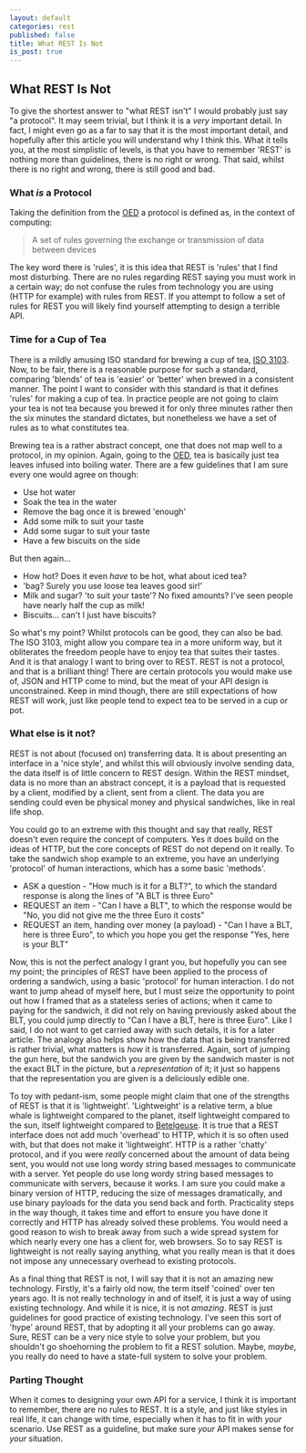```yaml
---
layout: default
categories: rest
published: false
title: What REST Is Not
is_post: true
---
```


## What REST Is Not

To give the shortest answer to "what REST isn't" I would probably just say "a protocol".
It may seem trivial, but I think it is a *very* important detail.
In fact, I might even go as a far to say that it is the most important detail, and hopefully after this article you will understand why I think this.
What it tells you, at the most simplistic of levels, is that you have to remember 'REST' is nothing more than guidelines, there is no right or wrong.
That said, whilst there is no right and wrong, there is still good and bad.

### What *is* a Protocol

Taking the definition from the [OED](http://oxforddictionaries.com/definition/english/protocol) a protocol is defined as, in the context of computing:

> A set of rules governing the exchange or transmission of data between devices

The key word there is 'rules', it is this idea that REST is 'rules' that I find most disturbing.
There are no rules regarding REST saying you must work in a certain way; 
do not confuse the rules from technology you are using (HTTP for example) with rules from REST.
If you attempt to follow a set of rules for REST you will likely find yourself attempting to design a terrible API.

### Time for a Cup of Tea

There is a mildly amusing ISO standard for brewing a cup of tea, [ISO 3103](http://en.wikipedia.org/wiki/ISO_3103).
Now, to be fair, there is a reasonable purpose for such a standard, comparing 'blends' of tea is 'easier' or 'better' when brewed in a consistent manner.
The point I want to consider with this standard is that it defines 'rules' for making a cup of tea.
In practice people are not going to claim your tea is not tea because you brewed it for only three minutes rather then the six minutes the standard dictates, but nonetheless we have a set of rules as to what constitutes tea.

Brewing tea is a rather abstract concept, one that does not map well to a protocol, in my opinion.
Again, going to the [OED](http://oxforddictionaries.com/definition/english/tea), tea is basically just tea leaves infused into boiling water.
There are a few guidelines that I am sure every one would agree on though:

* Use hot water
* Soak the tea in the water
* Remove the bag once it is brewed 'enough'
* Add some milk to suit your taste
* Add some sugar to suit your taste
* Have a few biscuits on the side

But then again...

* How hot? Does it even *have* to be hot, what about iced tea?
* 'bag? Surely you use loose tea leaves good sir!'
* Milk and sugar? 'to suit your taste'? No fixed amounts? I've seen people have nearly half the cup as milk!
* Biscuits... can't I just have biscuits?

So what's my point?
Whilst protocols can be good, they can also be bad. 
The ISO 3103, might allow you compare tea in a more uniform way, but it obliterates the freedom people have to enjoy tea that suites their tastes.
And it is that analogy I want to bring over to REST.
REST is not a protocol, and that is a brilliant thing!
There are certain protocols you would make use of, JSON and HTTP come to mind, but the meat of your API design is unconstrained.
Keep in mind though, there are still expectations of how REST will work, just like people tend to expect tea to  be served in a cup or pot.

### What else is it not?

REST is not about (focused on) transferring data.
It is about presenting an interface in a 'nice style', and whilst this will obviously involve sending data, the data itself is of little concern to REST design.
Within the REST mindset, data is no more than an abstract concept, it is a payload that is requested by a client, modified by a client, sent from a client.
The data you are sending could even be physical money and physical sandwiches, like in real life shop.

You could go to an extreme with this thought and say that really, REST doesn't even require the concept of computers.
Yes it does build on the ideas of HTTP, but the core concepts of REST do not depend on it really.
To take the sandwich shop example to an extreme, you have an underlying 'protocol' of human interactions, which has a some basic 'methods'.

* ASK a question -
    "How much is it for a BLT?", to which the standard response is along the lines of "A BLT is three Euro"
* REQUEST an item -
    "Can I have a BLT", to which the response would be "No, you did not give me the three Euro it costs"
* REQUEST an item, handing over money (a payload) -
    "Can I have a BLT, here is three Euro", to which you hope you get the response "Yes, here is your BLT"

Now, this is not the perfect analogy I grant you, but hopefully you can see my point; 
the principles of REST have been applied to the process of ordering a sandwich, using a basic 'protocol' for human interaction.
I do not want to jump ahead of myself here, but I must seize the opportunity to point out how I framed that as a stateless series of actions; 
when it came to paying for the sandwich, it did not rely on having previously asked about the BLT, you could jump directly to "Can I have a BLT, here is three Euro".
Like I said, I do not want to get carried away with such details, it is for a later article.
The analogy also helps show how the data that is being transferred is rather trivial, what matters is *how* it is transferred.
Again, sort of jumping the gun here, but the sandwich you are given by the sandwich master is not the exact BLT in the picture, but a *representation* of it; 
it just so happens that the representation you are given is a deliciously edible one.

To toy with pedant-ism, some people might claim that one of the strengths of REST is that it is 'lightweight'.
'Lightweight' is a relative term, a blue whale is lightweight compared to the planet, itself lightweight compared to the sun, itself lightweight compared to [Betelgeuse](http://en.wikipedia.org/wiki/Betelgeuse).
It is true that a REST interface does not add much 'overhead' to HTTP, which it is so often used with, but that does not make it 'lightweight'.
HTTP is a rather 'chatty' protocol, and if you were *really* concerned about the amount of data being sent, you would not use long wordy string based messages to communicate with a server.
Yet people do use long wordy string based messages to communicate with servers, because it works.
I am sure you could make a binary version of HTTP, reducing the size of messages dramatically, and use binary payloads for the data you send back and forth.
Practicality steps in the way though, it takes time and effort to ensure you have done it correctly and HTTP has already solved these problems.
You would need a good reason to wish to break away from such a wide spread system for which nearly every one has a client for, web browsers.
So to say REST is lightweight is not really saying anything, what you really mean is that it does not impose any unnecessary overhead to existing protocols.

As a final thing that REST is not, I will say that it is not an amazing new technology.
Firstly, it's a fairly old now, the term itself 'coined' over ten years ago.
It is not really technology in and of itself, it is just a way of using existing technology.
And while it is nice, it is not *amazing*.
REST is just guidelines for good practice of existing technology.
I've seen this sort of 'hype' around REST, that by adopting it all your problems can go away.
Sure, REST can be a very nice style to solve your problem, but you shouldn't go shoehorning the problem to fit a REST solution.
Maybe, *maybe*, you really do need to have a state-full system to solve your problem.

### Parting Thought

When it comes to designing your own API for a service, I think it is important to remember, there are no rules to REST.
It is a style, and just like styles in real life, it can change with time, especially when it has to fit in with *your* scenario.
Use REST as a guideline, but make sure *your* API makes sense for *your* situation.

